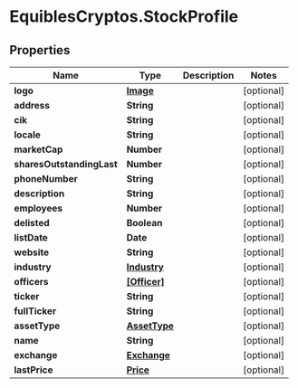 # EquiblesCryptos.StockProfile

## Properties
Name | Type | Description | Notes
------------ | ------------- | ------------- | -------------
**logo** | [**Image**](Image.md) |  | [optional] 
**address** | **String** |  | [optional] 
**cik** | **String** |  | [optional] 
**locale** | **String** |  | [optional] 
**marketCap** | **Number** |  | [optional] 
**sharesOutstandingLast** | **Number** |  | [optional] 
**phoneNumber** | **String** |  | [optional] 
**description** | **String** |  | [optional] 
**employees** | **Number** |  | [optional] 
**delisted** | **Boolean** |  | [optional] 
**listDate** | **Date** |  | [optional] 
**website** | **String** |  | [optional] 
**industry** | [**Industry**](Industry.md) |  | [optional] 
**officers** | [**[Officer]**](Officer.md) |  | [optional] 
**ticker** | **String** |  | [optional] 
**fullTicker** | **String** |  | [optional] 
**assetType** | [**AssetType**](AssetType.md) |  | [optional] 
**name** | **String** |  | [optional] 
**exchange** | [**Exchange**](Exchange.md) |  | [optional] 
**lastPrice** | [**Price**](Price.md) |  | [optional] 
